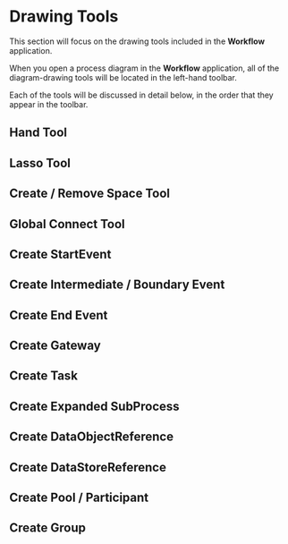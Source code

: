 # Drawing Tools

This section will focus on the drawing tools included in the **Workflow** application.

When you open a process diagram in the **Workflow** application, all of the diagram-drawing tools will be located in the left-hand toolbar.

Each of the tools will be discussed in detail below, in the order that they appear in the toolbar.

## Hand Tool

## Lasso Tool

## Create / Remove Space Tool

## Global Connect Tool

## Create StartEvent

## Create Intermediate / Boundary Event

## Create End Event

## Create Gateway

## Create Task

## Create Expanded SubProcess

## Create DataObjectReference

## Create DataStoreReference

## Create Pool / Participant

## Create Group